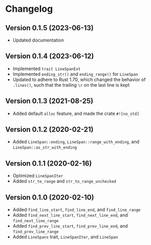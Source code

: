 # Changelog

## Version 0.1.5 (2023-06-13)

- Updated documentation

## Version 0.1.4 (2023-06-12)

- Implemented `trait LineSpanExt`
- Implemented `ending_str()` and `ending_range()` for `LineSpan`
- Updated to adhere to Rust 1.70, which changed the behavior of `.lines()`, such that the trailing `\r` on the last line is kept

## Version 0.1.3 (2021-08-25)

- Added default `alloc` feature, and made the crate `#![no_std]`

## Version 0.1.2 (2020-02-21)

- Added `LineSpan::ending`, `LineSpan::range_with_ending`, and `LineSpan::as_str_with_ending`

## Version 0.1.1 (2020-02-16)

- Optimized `LineSpanIter`
- Added `str_to_range` and `str_to_range_unchecked`

## Version 0.1.0 (2020-02-10)

- Added `find_line_start`, `find_line_end`, and `find_line_range`
- Added `find_next_line_start`, `find_next_line_end`, and `find_next_line_range`
- Added `find_prev_line_start`, `find_prev_line_end`, and `find_prev_line_range`
- Added `LineSpans` trait, `LineSpanIter`, and `LineSpan`

